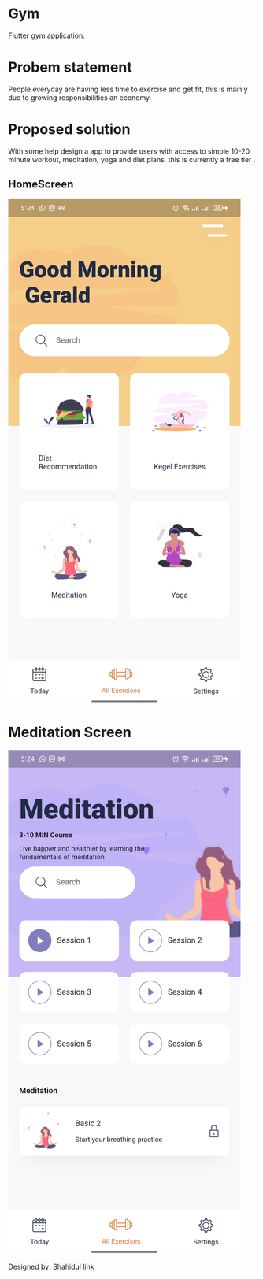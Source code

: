 # Gym

Flutter gym application.

# Probem statement
People everyday are having less time to exercise and get fit, this is mainly due to growing responsibilities an economy.

# Proposed solution
With some help design a app to provide users with access to simple 10-20 minute workout, meditation, yoga and diet plans. this is currently a free tier .

## HomeScreen
![Home screen](https://github.com/EKivutha/flutter_concepts_gym_app/blob/master/assets/images/home.jpg?raw=true)

# Meditation Screen
![Meditation screen ](https://github.com/EKivutha/flutter_concepts_gym_app/blob/master/assets/images/meditation.jpg?raw=true)


Designed by: Shahidul [link](https://www.uplabs.com/posts/daily-exercises-app-freebie)
